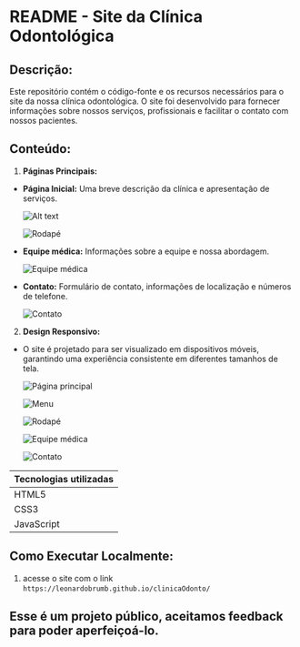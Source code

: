 ﻿# README - Site da Clínica Odontológica 
## Descrição:

Este repositório contém o código-fonte e os recursos necessários para o site da nossa clínica odontológica. O site foi desenvolvido para fornecer informações sobre nossos serviços, profissionais e facilitar o contato com nossos pacientes.

## Conteúdo:

1. **Páginas Principais:**
  * **Página Inicial:** Uma breve descrição da clínica e apresentação de serviços.

    ![Alt text](Pagina_Principal.png)

    ![Rodapé](<Footer.png>)

  * **Equipe médica:** Informações sobre a equipe e nossa abordagem. 

    ![Equipe médica](<Equipe_Medica.png>)

  * **Contato:** Formulário de contato, informações de localização e números de telefone.

    ![Contato](<Contato.png>)

  2. **Design Responsivo:**
  * O site é projetado para ser visualizado em dispositivos móveis, garantindo uma experiência consistente em diferentes tamanhos de tela.

    ![Página principal](<Pagina_Principal_Mobile.png>)

    ![Menu](<Menu_Mobile.png>)

    ![Rodapé](<Footer_Mobile.png>)

    ![Equipe médica](<Equipe_Medica_Mobile.png>)

    ![Contato](<Contato_Mobile.png>)

Tecnologias utilizadas  |
--------- |
HTML5 |
CSS3 |
JavaScript |

## Como Executar Localmente:

1. acesse o site com o link `https://leonardobrumb.github.io/clinicaOdonto/`

## Esse é um projeto público, aceitamos feedback para poder aperfeiçoá-lo.
